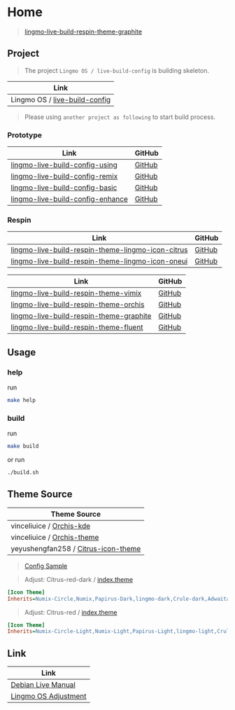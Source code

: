 

# Home

> [lingmo-live-build-respin-theme-graphite](https://github.com/samwhelp/lingmo-live-build-respin-theme-graphite)




## Project

> The project `Lingmo OS / live-build-config` is building skeleton.

| Link |
| ---- |
| Lingmo OS / [live-build-config](https://github.com/LingmoOS/live-build-config) |


> Please using `another project as following` to start build process.


### Prototype

| Link | GitHub |
| ---- | ------ |
| [lingmo-live-build-config-using](https://samwhelp.github.io/lingmo-live-build-config-using/) | [GitHub](https://github.com/samwhelp/lingmo-live-build-config-using) |
| [lingmo-live-build-config-remix](https://samwhelp.github.io/lingmo-live-build-config-remix/) | [GitHub](https://github.com/samwhelp/lingmo-live-build-config-remix) |
| [lingmo-live-build-config-basic](https://samwhelp.github.io/lingmo-live-build-config-basic/) | [GitHub](https://github.com/samwhelp/lingmo-live-build-config-basic) |
| [lingmo-live-build-config-enhance](https://samwhelp.github.io/lingmo-live-build-config-enhance/) | [GitHub](https://github.com/samwhelp/lingmo-live-build-config-enhance) |


### Respin

| Link | GitHub |
| ---- | ------ |
| [lingmo-live-build-respin-theme-lingmo-icon-citrus](https://samwhelp.github.io/lingmo-live-build-respin-theme-lingmo-icon-citrus/) | [GitHub](https://github.com/samwhelp/lingmo-live-build-respin-theme-lingmo-icon-citrus) |
| [lingmo-live-build-respin-theme-lingmo-icon-oneui](https://samwhelp.github.io/lingmo-live-build-respin-theme-lingmo-icon-oneui/) | [GitHub](https://github.com/samwhelp/lingmo-live-build-respin-theme-lingmo-icon-oneui) |


| Link | GitHub |
| ---- | ------ |
| [lingmo-live-build-respin-theme-vimix](https://samwhelp.github.io/lingmo-live-build-respin-theme-vimix/) | [GitHub](https://github.com/samwhelp/lingmo-live-build-respin-theme-vimix) |
| [lingmo-live-build-respin-theme-orchis](https://samwhelp.github.io/lingmo-live-build-respin-theme-orchis/) | [GitHub](https://github.com/samwhelp/lingmo-live-build-respin-theme-orchis) |
| [lingmo-live-build-respin-theme-graphite](https://samwhelp.github.io/lingmo-live-build-respin-theme-graphite/) | [GitHub](https://github.com/samwhelp/lingmo-live-build-respin-theme-graphite) |
| [lingmo-live-build-respin-theme-fluent](https://samwhelp.github.io/lingmo-live-build-respin-theme-fluent/) | [GitHub](https://github.com/samwhelp/lingmo-live-build-respin-theme-fluent) |




## Usage


### help

run

``` sh
make help
```

### build

run

``` sh
make build
```

or run

``` sh
./build.sh
```




## Theme Source

| Theme Source |
| ------------ |
| vinceliuice / [Orchis-kde](https://github.com/vinceliuice/Orchis-kde) |
| vinceliuice / [Orchis-theme](https://github.com/vinceliuice/Orchis-theme) |
| yeyushengfan258 / [Citrus-icon-theme](https://github.com/yeyushengfan258/Citrus-icon-theme) |


> [Config Sample](https://github.com/samwhelp/lingmo-adjustment/tree/main/prototype/main/style-config/switch/Graphite/Graphite-Dark-with-icon-Citrus-Dark-Red/asset/overlay/etc/skel)


> Adjust: Citrus-red-dark / [index.theme](https://github.com/samwhelp/lingmo-live-build-respin-theme-graphite/blob/main/asset/overlay/usr/share/icons/Citrus-red-dark/index.theme#L4)

``` ini
[Icon Theme]
Inherits=Numix-Circle,Numix,Papirus-Dark,lingmo-dark,Crule-dark,Adwaita,hicolor
```

> Adjust: Citrus-red / [index.theme](https://github.com/samwhelp/lingmo-live-build-respin-theme-graphite/blob/main/asset/overlay/usr/share/icons/Citrus-red/index.theme#L4)

``` ini
[Icon Theme]
Inherits=Numix-Circle-Light,Numix-Light,Papirus-Light,lingmo-light,Crule,Adwaita,hicolor
```




## Link

| Link |
| ---- |
| [Debian Live Manual](https://live-team.pages.debian.net/live-manual/html/live-manual/index.en.html) |
| [Lingmo OS Adjustment](https://samwhelp.github.io/lingmo-adjustment/) | [GitHub](https://github.com/samwhelp/lingmo-adjustment) |
